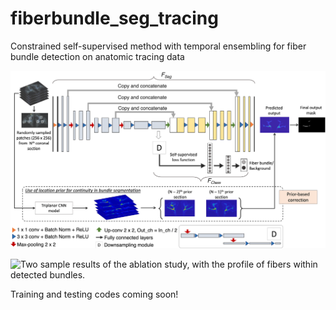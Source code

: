 # fiberbundle_seg_tracing
Constrained self-supervised method with temporal ensembling for fiber bundle detection on anatomic tracing data

<img
src="images/fig2.png"
alt="Network architecture used for fiber segmentation."
/>

<img
src="images/fig4_sup_comp.jpg"
alt="Two sample results of the ablation study, with the profile of fibers within detected bundles."
/>

Training and testing codes coming soon!

